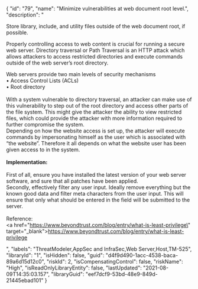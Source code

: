 {
  "id": "79",
  "name": "Minimize vulnerabilities at web document root level.",
  "description": "<p>Store library, include, and utility files outside of the web document root, if possible. </p><p>Properly controlling access to web content is crucial for running a secure web server. Directory traversal or Path Traversal is an HTTP attack which allows attackers to access restricted directories and execute commands outside of the web server’s root directory.<div>Web servers provide two main levels of security mechanisms</div><div>• Access Control Lists (ACLs)</div><div>• Root directory</div><div><br /></div><div>With a system vulnerable to directory traversal, an attacker can make use of this vulnerability to step out of the root directory and access other parts of the file system. This might give the attacker the ability to view restricted files, which could provide the attacker with more information required to further compromise the system.</div><div>Depending on how the website access is set up, the attacker will execute commands by impersonating himself as the user which is associated with “the website”. Therefore it all depends on what the website user has been given access to in the system.</div><div><br /></div><div><b>Implementation:</b></div><div><b><br /></b>First of all, ensure you have installed the latest version of your web server software, and sure that all patches have been applied.</div><div>Secondly, effectively filter any user input. Ideally remove everything but the known good data and filter meta characters from the user input. This will ensure that only what should be entered in the field will be submitted to the server.</div><div><br /></div><div>Reference:</div><div><a href=\"https://www.beyondtrust.com/blog/entry/what-is-least-privilege\" target=\"_blank\">https://www.beyondtrust.com/blog/entry/what-is-least-privilege</a></div></p>",
  "labels": "ThreatModeler,AppSec and InfraSec,Web Server,Host,TM-525",
  "libraryId": "1",
  "isHidden": false,
  "guid": "d4f9d490-1acc-4538-baca-89a6d15d12c0",
  "riskId": 2,
  "isCompensatingControl": false,
  "riskName": "High",
  "isReadOnlyLibraryEntity": false,
  "lastUpdated": "2021-08-09T14:35:03.157",
  "libraryGuid": "eef7dcf9-53bd-48e9-849d-21445ebad101"
}